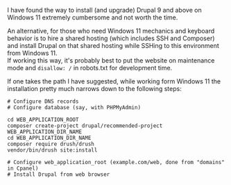 I have found the way to install (and upgrade) Drupal 9 and above on Windows 11 extremely cumbersome and not worth the time.

An alternative, for those who need Windows 11 mechanics and keyboard behavior is to hire a shared hosting (which includes SSH and Composer) and install Drupal on that shared hosting while SSHing to this environment from Windows 11.<br>
If working this way, it's probably best to put the website on maintenance mode and `disallow: /` in robots.txt for development time.

If one takes the path I have suggested, while working form Windows 11 the installation pretty much narrows down to the following steps:

```shell
# Configure DNS records
# Configure database (say, with PHPMyAdmin)

cd WEB_APPLICATION_ROOT
composer create-project drupal/recommended-project WEB_APPLICATION_DIR_NAME
cd WEB_APPLICATION_DIR_NAME
composer require drush/drush
vendor/bin/drush site:install

# Configure web_application_root (example.com/web, done from "domains" in Cpanel)
# Install Drupal from web browser
```
